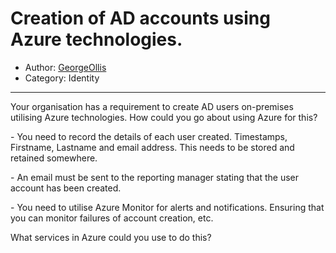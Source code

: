 # Creation of AD accounts using Azure technologies.

- Author: [GeorgeOllis](https://www.reddit.com/user/GeorgeOllis)
- Category: Identity

---

Your organisation has a requirement to create AD users on-premises utilising Azure technologies. How could you go about using Azure for this?

\- You need to record the details of each user created. Timestamps, Firstname, Lastname and email address. This needs to be stored and retained somewhere.

\- An email must be sent to the reporting manager stating that the user account has been created.

\- You need to utilise Azure Monitor for alerts and notifications. Ensuring that you can monitor failures of account creation, etc.

What services in Azure could you use to do this?